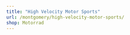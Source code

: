 ```yaml
---
title: "High Velocity Motor Sports"
url: /montgomery/high-velocity-motor-sports/
shop: Motorrad
---
```

